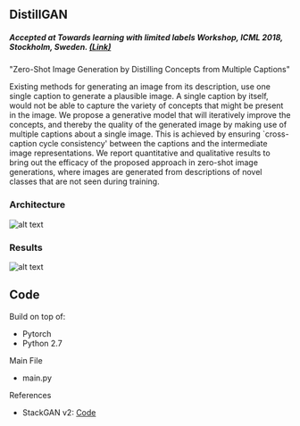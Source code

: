 ## DistillGAN

##### Accepted at Towards learning with limited labels Workshop, ICML 2018, Stockholm, Sweden. [(Link)](https://sites.google.com/site/icml18limitedlabels/accepted-papers)

"Zero-Shot Image Generation by Distilling Concepts from Multiple Captions"

Existing methods for generating an image from its description, use one single caption to generate a plausible image. A single caption by itself, would not be able to capture the variety of concepts that might be present in the image.
We propose a generative model that will iteratively improve the concepts, and thereby the quality of the generated image by making use of multiple captions about a single image. This is achieved by ensuring \`cross-caption cycle consistency\' between the captions and the intermediate image representations. 
We report quantitative and qualitative results to bring out the efficacy of the proposed approach in zero-shot image generations, where
images are generated from descriptions of novel classes that are not seen during training.

### Architecture

![alt text](https://raw.githubusercontent.com/JosephKJ/DistillGAN/master/images/Architecture.png)

### Results

![alt text](https://raw.githubusercontent.com/JosephKJ/DistillGAN/master/images/results.jpg)

## Code

Build on top of:
- Pytorch
- Python 2.7

Main File
- main.py

References
- StackGAN v2: [Code](https://github.com/hanzhanggit/StackGAN-v2)
